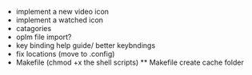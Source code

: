 * implement a new video icon
* implement a watched icon
* catagories
* oplm file import?
* key binding help guide/ better keybndings
* fix locations (move to .config)
* Makefile (chmod +x the shell scripts)
** Makefile create cache folder

